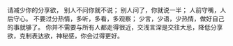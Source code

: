 请减少你的分享欲，
别人不问你就不说；
别人问了，你就说一半；
人前守嘴，人后守心。
不要过分热情，多听，多看，多观察；
少言，少语，少热情，做好自己的事就够了。
你并不需要与所有人都走得很近，交浅言深是交往大忌，降低分享欲，克制表达欲，神秘感，你会过得更好。